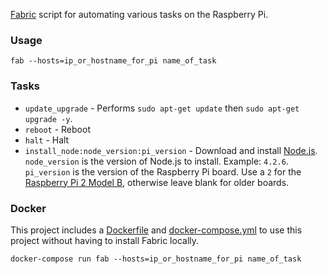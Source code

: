 [Fabric](http://www.fabfile.org/) script for automating various tasks on the Raspberry Pi.


### Usage

```
fab --hosts=ip_or_hostname_for_pi name_of_task
```

### Tasks

* `update_upgrade` - Performs `sudo apt-get update` then `sudo apt-get upgrade -y`.
* `reboot` - Reboot
* `halt` - Halt
* `install_node:node_version:pi_version` - Download and install [Node.js](https://nodejs.org). `node_version` is the version of Node.js to install. Example: `4.2.6`. `pi_version` is the version of the Raspberry Pi board. Use a `2` for the [Raspberry Pi 2 Model B](https://www.raspberrypi.org/products/raspberry-pi-2-model-b/), otherwise leave blank for older boards.

### Docker

This project includes a [Dockerfile](https://docs.docker.com/engine/reference/builder/) and [docker-compose.yml](https://docs.docker.com/compose/compose-file/) to use this project without having to install Fabric locally.

```
docker-compose run fab --hosts=ip_or_hostname_for_pi name_of_task
```
